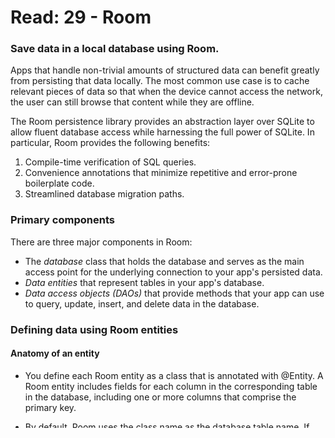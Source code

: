 # Read: 29 - Room

### Save data in a local database using Room.

Apps that handle non-trivial amounts of structured data can benefit greatly from persisting that data locally. The most common use case is to cache relevant pieces of data so that when the device cannot access the network, the user can still browse that content while they are offline.

The Room persistence library provides an abstraction layer over SQLite to allow fluent database access while harnessing the full power of SQLite. In particular, Room provides the following benefits:

1. Compile-time verification of SQL queries.
2. Convenience annotations that minimize repetitive and error-prone boilerplate code.
3. Streamlined database migration paths.

### Primary components

There are three major components in Room:

- The *database* class that holds the database and serves as the main access point for the underlying connection to your app's persisted data.
- *Data entities* that represent tables in your app's database.
- *Data access objects (DAOs)* that provide methods that your app can use to query, update, insert, and delete data in the database.

### Defining data using Room entities

#### Anatomy of an entity

- You define each Room entity as a class that is annotated with @Entity. A Room entity includes fields for each column in the corresponding table in the database, including one or more columns that comprise the primary key.

- By default, Room uses the class name as the database table name. If you want the table to have a different name, set the tableName property of the @Entity annotation. Similarly, Room uses the field names as column names in the database by default. If you want a column to have a different name, add the @ColumnInfo annotation to the field and set the name property. The following example demonstrates custom names for tables and columns:

#### Define a composite primary key

- If you need instances of an entity to be uniquely identified by a combination of multiple columns, you can define a composite primary key by listing those columns in the primaryKeys property of @Entity:

#### Ignore fields

- By default, Room creates a column for each field that's defined in the entity. If an entity has fields that you don't want to persist, you can annotate them using @Ignore.

#### Provide table search support
Room supports several types of annotations that make it easier for you to search for details in your database's tables.

#### Index specific columns
If your app must support SDK versions that don't allow for using FTS3- or FTS4-table-backed entities, you can still index certain columns in the database to speed up your queries. To add indices to an entity, include the indices property within the @Entity annotation, listing the names of the columns that you want to include in the index or composite inde

### Define relationships between objects

- A one-to-one relationship between two entities is a relationship where each instance of the parent entity corresponds to exactly one instance of the child entity, and vice-versa.

- A one-to-many relationship between two entities is a relationship where each instance of the parent entity corresponds to zero or more instances of the child entity.

- A many-to-many relationship between two entities is a relationship where each instance of the parent entity corresponds to zero or more instances of the child entity, and vice-versa.

### Accessing data using Room DAOs

- There are two types of DAO methods that define database interactions:

1. Convenience methods that let you insert, update, and delete rows in your database without writing any SQL code.
- Insert
The @Insert annotation allows you to define methods that insert their parameters into the appropriate table in the database.
- Update
The @Update annotation allows you to define methods that update specific rows in a database table
- Delete
The @Delete annotation allows you to define methods that delete specific rows from a database table

2. Query methods that let you write your own SQL query to interact with the database.

- Return a subset of a table's columns
Most of the time, you only need to return a subset of the columns from the table that you are querying
- Pass simple parameters to a query
Most of the time, your DAO methods need to accept parameters so that they can perform filtering operations
- Query multiple tables
Some of your queries might require access to multiple tables to calculate the result.
